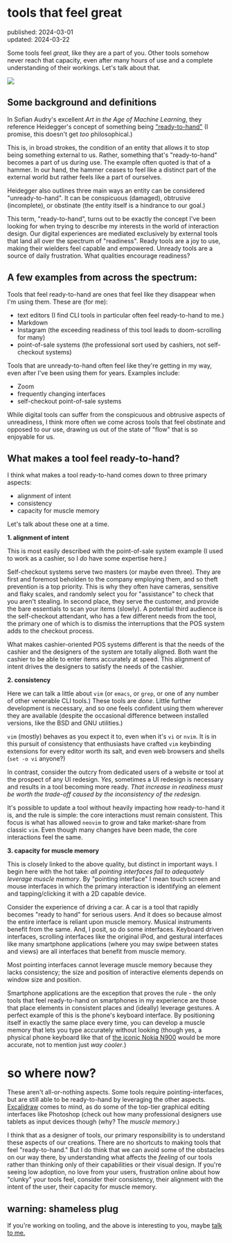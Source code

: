 # tools that feel great
<div class="published-slug">published: 2024-03-01</div>
<div class="published-slug">updated: 2024-03-22</div>

Some tools feel *great*, like they are a part of you. Other tools somehow never reach that capacity, even after many hours of use and a complete understanding of their workings. Let's talk about that.

![](/assets/photos/blogposts/tools-that-feel-great.png)

## Some background and definitions

In Sofian Audry's excellent *Art in the Age of Machine Learning*, they reference Heidegger's concept of something being ["ready-to-hand"](https://en.wikipedia.org/wiki/Heideggerian_terminology#Ready-to-hand) (I promise, this doesn't get *too* philosophical.)

This is, in broad strokes, the condition of an entity that allows it to stop being something external to us. Rather, something that's "ready-to-hand" becomes a part of us during use. The example often quoted is that of a hammer. In our hand, the hammer ceases to feel like a distinct part of the external world but rather feels like a part of ourselves.

Heidegger also outlines three main ways an entity can be considered "unready-to-hand". It can be conspicuous (damaged), obtrusive (incomplete), or obstinate (the entity itself is a hindrance to our goal.)

This term, "ready-to-hand", turns out to be exactly the concept I've been looking for when trying to describe my interests in the world of interaction design. Our digital experiences are mediated exclusively by external tools that land all over the spectrum of "readiness". Ready tools are a joy to use, making their wielders feel capable and empowered. Unready tools are a source of daily frustration. What qualities encourage readiness?

## A few examples from across the spectrum:

Tools that feel ready-to-hand are ones that feel like they disappear when I'm using them. These are (for me):

- text editors (I find CLI tools in particular often feel ready-to-hand to me.)
- Markdown
- Instagram (the exceeding readiness of this tool leads to doom-scrolling for many)
- point-of-sale systems (the professional sort used by cashiers, not self-checkout systems)

Tools that are unready-to-hand often feel like they're getting in my way, even after I've been using them for years. Examples include:

- Zoom
- frequently changing interfaces 
- self-checkout point-of-sale systems

While digital tools can suffer from the conspicuous and obtrusive aspects of unreadiness, I think more often we come across tools that feel obstinate and opposed to our use, drawing us out of the state of "flow" that is so enjoyable for us.

## What makes a tool feel ready-to-hand?

I think what makes a tool ready-to-hand comes down to three primary aspects:

- alignment of intent
- consistency
- capacity for muscle memory

Let's talk about these one at a time.

**1. alignment of intent**

This is most easily described with the point-of-sale system example (I used to work as a cashier, so I *do* have some expertise here.)

Self-checkout systems serve two masters (or maybe even three). They are first and foremost beholden to the company employing them, and so theft prevention is a top priority. This is why they often have cameras, sensitive and flaky scales, and randomly select you for "assistance" to check that you aren't stealing. In second place, they serve the customer, and provide the bare essentials to scan your items (slowly). A potential third audience is the self-checkout attendant, who has a few different needs from the tool, the primary one of which is to dismiss the interruptions that the POS system adds to the checkout process.

What makes cashier-oriented POS systems different is that the needs of the cashier and the designers of the system are totally aligned. Both want the cashier to be able to enter items accurately at speed. This alignment of intent drives the designers to satisfy the needs of the cashier.

**2. consistency**

Here we can talk a little about `vim` (or `emacs`, or `grep`, or one of any number of other venerable CLI tools.) These tools are *done*. Little further development is necessary, and so one feels confident using them wherever they are available (despite the occasional difference between installed versions, like the BSD and GNU utilities.)

`vim` (mostly) behaves as you expect it to, even when it's `vi` or `nvim`. It is in this pursuit of consistency that enthusiasts have crafted `vim` keybinding extensions for every editor worth its salt, and even web browsers and shells (`set -o vi` anyone?)

In contrast, consider the outcry from dedicated users of a website or tool at the prospect of any UI redesign. *Yes*, sometimes a UI redesign is necessary and results in a tool becoming more ready. *That increase in readiness must be worth the trade-off caused by the inconsistency of the redesign.*

It's possible to update a tool without heavily impacting how ready-to-hand it is, and the rule is simple: the core interactions must remain consistent. This focus is what has allowed `neovim` to grow and take market-share from classic `vim`. Even though many changes have been made, the core interactions feel the same.

**3. capacity for muscle memory**

This is closely linked to the above quality, but distinct in important ways. I begin here with the hot take: *all pointing interfaces fail to adequately leverage muscle memory*. By "pointing interface" I mean touch screen and mouse interfaces in which the primary interaction is identifying an element and tapping/clicking it with a 2D capable device.

Consider the experience of driving a car. A car is a tool that rapidly becomes "ready to hand" for serious users. And it does so because almost the entire interface is reliant upon muscle memory. Musical instruments benefit from the same. And, I posit, so do some interfaces. Keyboard driven interfaces, scrolling interfaces like the original iPod, and gestural interfaces like many smartphone applications (where you may swipe between states and views) are all interfaces that benefit from muscle memory.

Most pointing interfaces cannot leverage muscle memory because they lacks consistency; the size and position of interactive elements depends on window size and position. 

Smartphone applications are the exception that proves the rule - the only tools that feel ready-to-hand on smartphones in my experience are those that place elements in consistent places and (ideally) leverage gestures. A perfect example of this is the phone's keyboard interface. By positioning itself in exactly the same place every time, you can develop a muscle memory that lets you type accurately without looking (though yes, a physical phone keyboard like that of [the iconic Nokia N900](https://en.wikipedia.org/wiki/Nokia_N900) would be more accurate, not to mention just *way cooler*.)

# so where now?

These aren't all-or-nothing aspects. Some tools require pointing-interfaces, but are still able to be ready-to-hand by leveraging the other aspects. [Excalidraw](https://excalidraw.com) comes to mind, as do some of the top-tier graphical editing interfaces like Photoshop (check out how many professional designers use tablets as input devices though (why? The *muscle memory*.)

I think that as a designer of tools, our primary responsibility is to understand these aspects of our creations. There are no shortcuts to making tools that feel "ready-to-hand." But I do think that we can avoid some of the obstacles on our way there, by understanding what affects the *feeling* of our tools rather than thinking only of their capabilities or their visual design. If you're seeing low adoption, no love from your users, frustration online about how "clunky" your tools feel, consider their consistency, their alignment with the intent of the user, their capacity for muscle memory.


## warning: shameless plug

If you're working on tooling, and the above is interesting to you, maybe [talk to me.](/pages/hire/)

